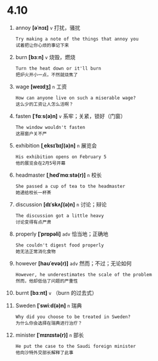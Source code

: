 # 4.10


1. annoy **[əˈnɔɪ]** `v` 打扰，骚扰
    ```
    Try making a note of the things that annoy you
    试着把让你心烦的事记下来
    ```

2. burn **[bɜːn]** `v` 烧毁，燃烧
    ```
    Turn the heat down or it'll burn
    把炉火开小一点，不然就烧焦了
    ```

3. wage **[weɪdʒ]** `n` 工资
    ```
    How can anyone live on such a miserable wage?
    这么少的工资让人怎么活啊？
    ```

4. fasten **[ˈfɑːs(ə)n]** `v` 系牢；关紧，锁好（门窗）
    ```
    The window wouldn't fasten
    这扇窗户关不严
    ```

5. exhibition **[ˌeksɪˈbɪʃ(ə)n]** `n` 展览会
    ```
    His exhibition opens on February 5
    他的展览会在2月5号开幕
    ```

6. headmaster **[ˌhedˈmɑːstə(r)]** `n` 校长
    ```
    She passed a cup of tea to the headmaster
    她递给校长一杯茶
    ```

7. discussion **[dɪˈskʌʃ(ə)n]** `n` 讨论；辩论
    ```
    The discussion got a little heavy
    讨论变得有点严肃
    ```

8. properly **[ˈprɒpəli]** `adv` 恰当地；正确地
    ```
    She couldn't digest food properly
    她无法正常消化食物
    ```

9. however **[haʊˈevə(r)]** `adv` 然而；不过；无论如何
    ```
    However, he underestimates the scale of the problem
    然而，他却低估了问题的严重性
    ```

10. burnt **[bɜːnt]** `v` （burn 的过去式）

11. Sweden **[ˈswiːd(ə)n]** `n` 瑞典
    ```
    Why did you choose to be treated in Sweden?
    为什么你会选择在瑞典进行治疗？
    ```

12. minister **[ˈmɪnɪstə(r)]** `n` 部长
    ```
    He put the case to the Saudi foreign minister
    他向沙特外交部长解释了此事
    ```
